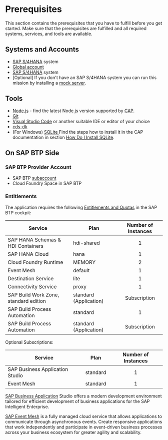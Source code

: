 # Prerequisites

This section contains the prerequisites that you have to fulfill before you get started. Make sure that the prerequisites are fulfilled and all required systems, services, and tools are available.

## Systems and Accounts

* [SAP S/4HANA](https://www.sap.com/india/products/s4hana-erp.html) system
* [Global account](https://help.sap.com/products/BTP/65de2977205c403bbc107264b8eccf4b/)
* [SAP S/4HANA](https://help.sap.com/docs/SAP_S4HANA_ON-PREMISE) system
* [Optional] If you don't have an SAP S/4HANA system you can run this mission by installing a [mock server](../../deploy/setup-mock/README.md).

## Tools

* [Node.js](https://nodejs.org/en/download/) - find the latest Node.js version supported by [CAP](https://cap.cloud.sap/docs/advanced/troubleshooting#node-version).
* [Git](https://git-scm.com/book/en/v2/Getting-Started-Installing-Git)
* [Visual Studio Code](https://code.visualstudio.com/download) or another suitable IDE or editor of your choice
* [cds-dk](https://cap.cloud.sap/docs/get-started/)
* (For Windows) [SQLite ](https://sqlite.org/download.html) Find the steps how to install it in the CAP documentation in section [How Do I Install SQLite](https://cap.cloud.sap/docs/advanced/troubleshooting#how-do-i-install-sqlite-on-windows).

## On SAP BTP Side

### SAP BTP Provider Account

* SAP BTP [subaccount](https://help.sap.com/products/BTP/65de2977205c403bbc107264b8eccf4b/8ed4a705efa0431b910056c0acdbf377.html?locale=en-US#loio8d6e3a0fa4ab43e4a421d3ed08128afa)
* Cloud Foundry Space in SAP BTP

### Entitlements

The application requires the following [Entitlements and Quotas](https://help.sap.com/products/BTP/65de2977205c403bbc107264b8eccf4b/00aa2c23479d42568b18882b1ca90d79.html?locale=en-US) in the SAP BTP cockpit:

| Service                           | Plan       | Number of Instances |
|-----------------------------------|------------|:-------------------:|
| SAP HANA Schemas & HDI Containers | hdi-shared |          1          |
| SAP HANA Cloud                    | hana       |          1          |
| Cloud Foundry Runtime             | MEMORY     |          2          |
| Event Mesh                        | default    |          1          |
| Destination Service               | lite       |          1          |
| Connectivity Service              | proxy      |          1          |
| SAP Build Work Zone, standard edition | standard (Application) |  Subscription       |
| SAP Build Process Automation      | standard   |          1          |
| SAP Build Process Automation      | standard (Application) |  Subscription |

Optional Subscriptions:

| Service                           | Plan       | Number of Instances |
|-----------------------------------|------------|:-------------------:|
| SAP Business Application Studio   | standard   |          1          |
| Event Mesh                        | standard   |          1          |

[SAP Business Application](https://help.sap.com/docs/bas) Studio offers a modern development environment tailored for efficient development of business applications for the SAP Intelligent Enterprise.

[SAP Event Mesh](https://help.sap.com/docs/SAP_EM) is a fully managed cloud service that allows applications to communicate through asynchronous events. Create responsive applications that work independently and participate in event-driven business processes across your business ecosystem for greater agility and scalability.